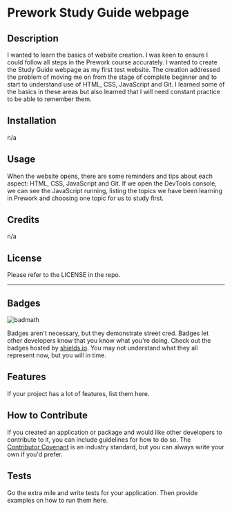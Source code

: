 # Prework Study Guide webpage

## Description

I wanted to learn the basics of website creation. I was keen to ensure I could follow all steps in the Prework course accurately.
I wanted to create the Study Guide webpage as my first test website.
The creation addressed the problem of moving me on from the stage of complete beginner and to start to understand use of HTML, CSS, JavaScript and Git.
I learned some of the basics in these areas but also learned that I will need constant practice to be able to remember them.

## Installation
n/a

## Usage

When the website opens, there are some reminders and tips about each aspect: HTML, CSS, JavaScript and Git.
If we open the DevTools console, we can see the JavaScript running, listing the topics we have been learning in Prework and choosing one topic for us to study first.

## Credits
n/a

## License
Please refer to the LICENSE in the repo.

---

## Badges

![badmath](https://img.shields.io/github/languages/top/nielsenjared/badmath)

Badges aren't necessary, but they demonstrate street cred. Badges let other developers know that you know what you're doing. Check out the badges hosted by [shields.io](https://shields.io/). You may not understand what they all represent now, but you will in time.

## Features

If your project has a lot of features, list them here.

## How to Contribute

If you created an application or package and would like other developers to contribute to it, you can include guidelines for how to do so. The [Contributor Covenant](https://www.contributor-covenant.org/) is an industry standard, but you can always write your own if you'd prefer.

## Tests

Go the extra mile and write tests for your application. Then provide examples on how to run them here.
